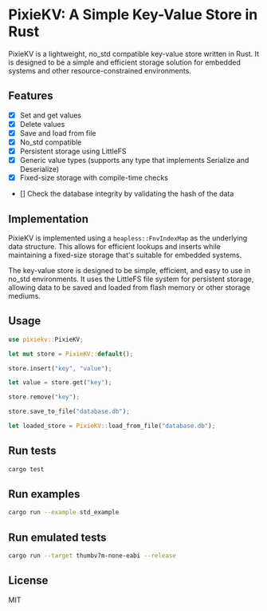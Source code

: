 # PixieKV: A Simple Key-Value Store in Rust

PixieKV is a lightweight, no_std compatible key-value store written in Rust. It is designed to be a simple and efficient storage solution for embedded systems and other resource-constrained environments.

## Features

- [x] Set and get values
- [x] Delete values
- [x] Save and load from file
- [x] No_std compatible
- [x] Persistent storage using LittleFS
- [x] Generic value types (supports any type that implements Serialize and Deserialize)
- [x] Fixed-size storage with compile-time checks
- [] Check the database integrity by validating the hash of the data

## Implementation

PixieKV is implemented using a `heapless::FnvIndexMap` as the underlying data structure. This allows for efficient lookups and inserts while maintaining a fixed-size storage that's suitable for embedded systems.

The key-value store is designed to be simple, efficient, and easy to use in no_std environments. It uses the LittleFS file system for persistent storage, allowing data to be saved and loaded from flash memory or other storage mediums.

## Usage

```rust
use pixiekv::PixieKV;

let mut store = PixieKV::default();

store.insert("key", "value");

let value = store.get("key");

store.remove("key");

store.save_to_file("database.db");

let loaded_store = PixieKV::load_from_file("database.db");
```

## Run tests

```sh
cargo test
```

## Run examples

```sh
cargo run --example std_example
```

## Run emulated tests

```sh
cargo run --target thumbv7m-none-eabi --release
```

## License

MIT